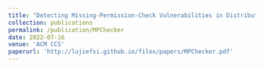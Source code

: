 ```yaml
---
title: "Detecting Missing-Permission-Check Vulnerabilities in Distributed Cloud Systems"
collection: publications
permalink: /publication/MPChecker
date: 2022-07-16
venue: 'ACM CCS'
paperurl: 'http://lujiefsi.github.io/files/papers/MPChecker.pdf'
---
```

